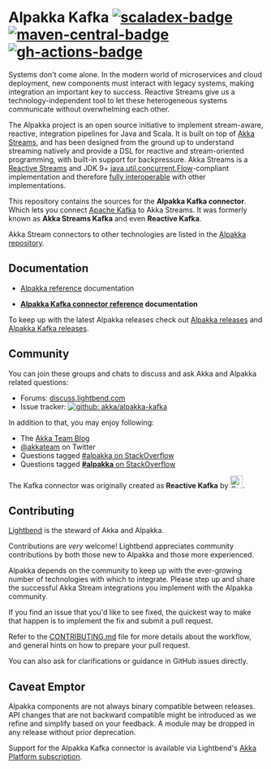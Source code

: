 Alpakka Kafka [![scaladex-badge][]][scaladex] [![maven-central-badge][]][maven-central] [![gh-actions-badge][]][gh-actions]
=============

[scaladex]:            https://index.scala-lang.org/akka/alpakka-kafka/akka-stream-kafka/
[scaladex-badge]:      https://index.scala-lang.org/akka/alpakka-kafka/akka-stream-kafka/latest.svg?target=_2.13
[maven-central]:       https://maven-badges.herokuapp.com/maven-central/com.typesafe.akka/akka-stream-kafka_2.13
[maven-central-badge]: https://maven-badges.herokuapp.com/maven-central/com.typesafe.akka/akka-stream-kafka_2.13/badge.svg
[gh-actions]:          https://github.com/akka/alpakka-kafka/actions
[gh-actions-badge]:    https://github.com/akka/alpakka-kafka/workflows/CI/badge.svg?branch=master


Systems don't come alone. In the modern world of microservices and cloud deployment, new components must interact with legacy systems, making integration an important key to success. Reactive Streams give us a technology-independent tool to let these heterogeneous systems communicate without overwhelming each other.

The Alpakka project is an open source initiative to implement stream-aware, reactive, integration pipelines for Java and Scala. It is built on top of [Akka Streams](https://doc.akka.io/docs/akka/current/stream/index.html), and has been designed from the ground up to understand streaming natively and provide a DSL for reactive and stream-oriented programming, with built-in support for backpressure. Akka Streams is a [Reactive Streams](https://www.reactive-streams.org/) and JDK 9+ [java.util.concurrent.Flow](https://docs.oracle.com/javase/10/docs/api/java/util/concurrent/Flow.html)-compliant implementation and therefore [fully interoperable](https://doc.akka.io/docs/akka/current/general/stream/stream-design.html#interoperation-with-other-reactive-streams-implementations) with other implementations.

This repository contains the sources for the **Alpakka Kafka connector**. Which lets you connect [Apache Kafka](https://kafka.apache.org/) to Akka Streams. It was formerly known as **Akka Streams Kafka** and even **Reactive Kafka**.

Akka Stream connectors to other technologies are listed in the [Alpakka repository](https://github.com/akka/alpakka).


Documentation
-------------

- [Alpakka reference](https://doc.akka.io/docs/alpakka/current/) documentation

- **[Alpakka Kafka connector reference](https://doc.akka.io/docs/akka-stream-kafka/current/) documentation**

To keep up with the latest Alpakka releases check out [Alpakka releases](https://github.com/akka/alpakka/releases) and [Alpakka Kafka releases](https://github.com/akka/alpakka-kafka/releases).


Community
---------

You can join these groups and chats to discuss and ask Akka and Alpakka related questions:

- Forums: [discuss.lightbend.com](https://discuss.lightbend.com/c/akka/streams-and-alpakka)
- Issue tracker: [![github: akka/alpakka-kafka](https://img.shields.io/badge/github%3A-issues-blue.svg?style=flat-square)](https://github.com/akka/alpakka-kafka/issues)

In addition to that, you may enjoy following:

- The [Akka Team Blog](https://akka.io/blog/)
- [@akkateam](https://twitter.com/akkateam) on Twitter
- Questions tagged [#alpakka on StackOverflow](https://stackoverflow.com/questions/tagged/alpakka)
- Questions tagged [**#alpakka** on StackOverflow](https://stackoverflow.com/questions/tagged/alpakka)

The Kafka connector was originally created as **Reactive Kafka** by [<img src="https://files.softwaremill.com/logo/logo.svg" alt="SoftwareMill logo" height="25">](https://softwaremill.com).


Contributing
------------

[Lightbend](https://www.lightbend.com/) is the steward of Akka and Alpakka.

Contributions are *very* welcome! Lightbend appreciates community contributions by both those new to Alpakka and those more experienced.

Alpakka depends on the community to keep up with the ever-growing number of technologies with which to integrate. Please step up and share the successful Akka Stream integrations you implement with the Alpakka community.

If you find an issue that you'd like to see fixed, the quickest way to make that happen is to implement the fix and submit a pull request.

Refer to the [CONTRIBUTING.md](CONTRIBUTING.md) file for more details about the workflow, and general hints on how to prepare your pull request.

You can also ask for clarifications or guidance in GitHub issues directly.

Caveat Emptor
-------------

Alpakka components are not always binary compatible between releases. API changes that are not backward compatible might be introduced as we refine and simplify based on your feedback. A module may be dropped in any release without prior deprecation. 

Support for the Alpakka Kafka connector is available via Lightbend's [Akka Platform subscription](https://www.lightbend.com/akka-platform#subscription).
